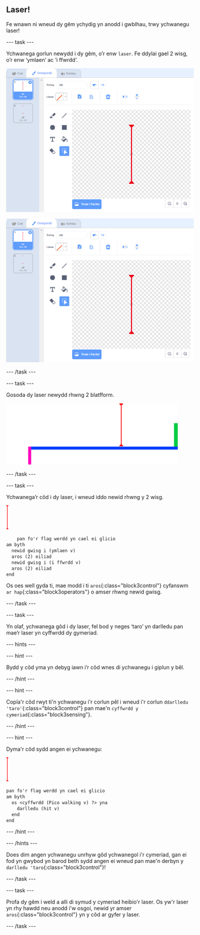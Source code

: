 ## Laser!

Fe wnawn ni wneud dy gêm ychydig yn anodd i gwblhau, trwy ychwanegu laser!

\--- task \---

Ychwanega gorlun newydd i dy gêm, o’r enw `laser`. Fe ddylai gael 2 wisg, o’r enw ‘ymlaen’ ac ‘i ffwrdd’.

![sgrinlun](images/dodge-lasers-costume1.png)

![sgrinlun](images/dodge-lasers-costume1.png)

\--- /task \---

\--- task \---

Gosoda dy laser newydd rhwng 2 blatfform.

![sgrinlun](images/dodge-lasers-position.png)

\--- /task \---

\--- task \---

Ychwanega’r côd i dy laser, i wneud iddo newid rhwng y 2 wisg.

![corlun laser](images/laser_sprite.png)

```blocks3
    pan fo'r flag werdd yn cael ei glicio
am byth 
  newid gwisg i (ymlaen v)
  aros (2) eiliad
  newid gwisg i (i ffwrdd v)
  aros (2) eiliad
end
```

Os oes well gyda ti, mae modd i ti `aros`{:class="block3control"} cyfanswm `ar hap`{:class="block3operators"} o amser rhwng newid gwisg.

\--- /task \---

\--- task \---

Yn olaf, ychwanega gôd i dy laser, fel bod y neges ‘taro’ yn darlledu pan mae’r laser yn cyffwrdd dy gymeriad.

\--- hints \---

\--- hint \---

Bydd y côd yma yn debyg iawn i’r côd wnes di ychwanegu i giplun y bêl.

\--- /hint \---

\--- hint \---

Copïa'r côd rwyt ti'n ychwanegu i'r corlun pêl i wneud i'r corlun `ddarlledu 'taro'`{:class="block3control"} pan mae'n `cyffwrdd y cymeriad`{:class="block3sensing"}.

\--- /hint \---

\--- hint \---

Dyma'r côd sydd angen ei ychwanegu:

![corlun laser](images/laser_sprite.png)

```blocks3
pan fo'r flag werdd yn cael ei glicio
am byth 
  os <cyffwrdd (Pico walking v) ?> yna 
    darlledu (hit v)
  end
end
```

\--- /hint \---

\--- /hints \---

Does dim angen ychwanegu unrhyw gôd ychwanegol i'r cymeriad, gan ei fod yn gwybod yn barod beth sydd angen ei wneud pan mae'n derbyn y `darlledu 'taro`{:class="block3control"}!

\--- /task \---

\--- task \---

Profa dy gêm i weld a alli di symud y cymeriad heibio'r laser. Os yw'r laser yn rhy hawdd neu anodd i'w osgoi, newid yr amser `aros`{:class="block3control"} yn y côd ar gyfer y laser.

\--- /task \---